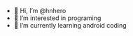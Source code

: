 - 👋 Hi, I’m @hnhero
- 👀 I’m interested in programing
- 🌱 I’m currently learning android coding


<!---
hnhero/hnhero is a ✨ special ✨ repository because its `README.md` (this file) appears on your GitHub profile.
You can click the Preview link to take a look at your changes.
--->
